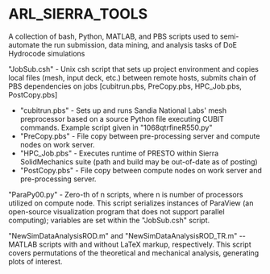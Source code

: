ARL_SIERRA_TOOLS
================

A collection of bash, Python, MATLAB, and PBS scripts used to semi-automate the run submission, data mining, and analysis tasks of DoE Hydrocode simulations

"JobSub.csh"  -  Unix csh script that sets up project environment and copies local files (mesh, input deck, etc.) between remote hosts, submits chain of PBS dependencies on jobs [cubitrun.pbs, PreCopy.pbs, HPC_Job.pbs, PostCopy.pbs]
 *  "cubitrun.pbs"  -  Sets up and runs Sandia National Labs' mesh preprocessor based on a source Python file executing CUBIT commands. Example script given in "1068qtrfineR550.py"
 *  "PreCopy.pbs"  - File copy between pre-processing server and compute nodes on work server.
 *  "HPC_Job.pbs"  -  Executes runtime of PRESTO within Sierra SolidMechanics suite (path and build may be out-of-date as of posting)
 *  "PostCopy.pbs"  -  File copy between compute nodes on work server and pre-processing server.
 

"ParaPy00.py"  - Zero-th of n scripts, where n is number of processors utilized on compute node. This script serializes instances of ParaView (an open-source visualization program that does not support parallel computing); variables are set within the "JobSub.csh" script.

"NewSimDataAnalysisROD.m" and "NewSimDataAnalysisROD_TR.m" -- MATLAB scripts with and without LaTeX markup, respectively.  This script covers permutations of the theoretical and mechanical analysis, generating plots of interest. 
